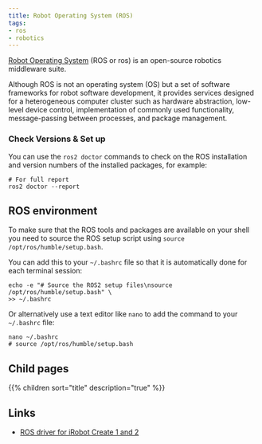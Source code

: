 ```yaml
---
title: Robot Operating System (ROS)
tags:
- ros
- robotics
---
```


[Robot Operating System](https://www.ros.org/) (ROS or ros) is an open-source robotics middleware suite. 
<!--more-->
Although ROS is not an operating system (OS) but a set of software frameworks for robot software development, 
it provides services designed for a heterogeneous computer cluster such as hardware abstraction, low-level device control, 
implementation of commonly used functionality, message-passing between processes, and package management.

### Check Versions & Set up

You can use the ``ros2 doctor`` commands to check on the ROS installation and version numbers of the installed packages,
for example:

```shell
# For full report
ros2 doctor --report
```

## ROS environment

To make sure that the ROS tools and packages are available on your shell you need to source the ROS setup script using 
`source /opt/ros/humble/setup.bash`.

You can add this to your `~/.bashrc` file so that it is automatically done for each terminal session:

```shell
echo -e "# Source the ROS2 setup files\nsource /opt/ros/humble/setup.bash" \
>> ~/.bashrc 
```

Or alternatively use a text editor like `nano` to add the command to your `~/.bashrc` file:

```shell
nano ~/.bashrc
# source /opt/ros/humble/setup.bash
```

## Child pages

{{% children sort="title" description="true" %}}

## Links

* [ROS driver for iRobot Create 1 and 2](https://github.com/AutonomyLab/create_robot)